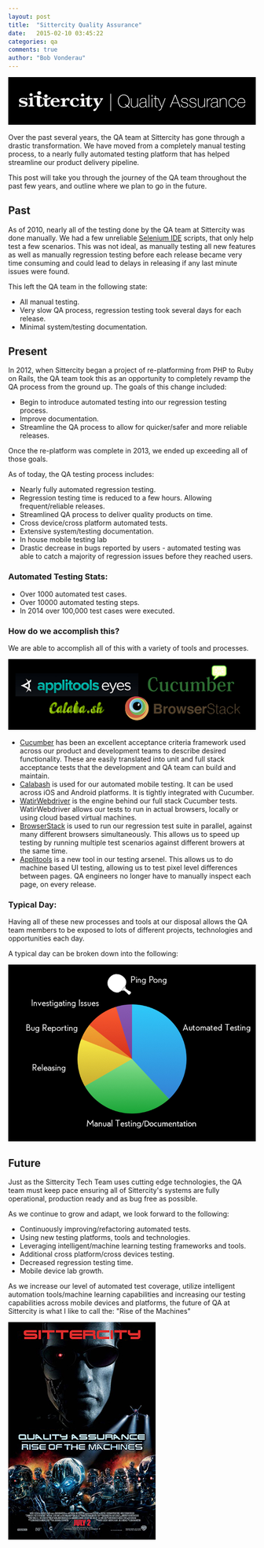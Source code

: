 ```yaml
---
layout: post
title:  "Sittercity Quality Assurance"
date:   2015-02-10 03:45:22
categories: qa
comments: true
author: "Bob Vonderau"
---
```

![Sittercity QA](/assets/sittercity_qa_logo.png)

Over the past several years, the QA team at Sittercity has gone through a drastic transformation.  We have moved from a completely manual testing process, to a nearly fully automated testing platform that has helped streamline our product delivery pipeline.

This post will take you through the journey of the QA team throughout the past few years, and outline where we plan to go in the future.

## Past

As of 2010, nearly all of the testing done by the QA team at Sittercity was done manually.  We had a few unreliable [Selenium IDE](http://www.seleniumhq.org/projects/ide/) scripts, that only help test a few scenarios.  This was not ideal, as manually testing all new features as well as manually regression testing before each release became very time consuming and could lead to delays in releasing if any last minute issues were found.  

This left the QA team in the following state:

  - All manual testing.
  - Very slow QA process, regression testing took several days for each release.
  - Minimal system/testing documentation.

## Present

In 2012, when Sittercity began a project of re-platforming from PHP to Ruby on Rails, the QA team took this as an opportunity to completely revamp the QA process from the ground up.  The goals of this change included:

  - Begin to introduce automated testing into our regression testing process.
  - Improve documentation.
  - Streamline the QA process to allow for quicker/safer and more reliable releases.

Once the re-platform was complete in 2013, we ended up exceeding all of those goals.  

As of today, the QA testing process includes:

  - Nearly fully automated regression testing.
  - Regression testing time is reduced to a few hours.  Allowing frequent/reliable releases.
  - Streamlined QA process to deliver quality products on time.
  - Cross device/cross platform automated tests.
  - Extensive system/testing documentation.
  - In house mobile testing lab
  - Drastic decrease in bugs reported by users - automated testing was able to catch a majority of regression issues before they reached users.

### Automated Testing Stats:
  - Over 1000 automated test cases.
  - Over 10000 automated testing steps.
  - In 2014 over 100,000 test cases were executed.

### How do we accomplish this?
We are able to accomplish all of this with a variety of tools and processes.

![Sittercity QA](/assets/qa_tools.jpg)

 - [Cucumber](https://cukes.info/) has been an excellent acceptance criteria framework used across our product and development teams to describe desired functionality.  These are easily translated into unit and full stack acceptance tests that the development and QA team can build and maintain.
 - [Calabash](http://calaba.sh/) is used for our automated mobile testing.  It can be used across iOS and Android platforms.  It is tightly integrated with Cucumber.
 - [WatirWebdriver](http://watirwebdriver.com/) is the engine behind our full stack Cucumber tests.  WatirWebdriver allows our tests to run in actual browsers, locally or using cloud based virtual machines.
 - [BrowserStack](www.browserstack.com) is used to run our regression test suite in parallel, against many different browsers simultaneously.  This allows us to speed up testing by running multiple test scenarios against different browers at the same time.
 - [Applitools](https://applitools.com/) is a new tool in our testing arsenel.  This allows us to do machine based UI testing, allowing us to test pixel level differences between pages.  QA engineers no longer have to manually inspect each page, on every release.

### Typical Day:

Having all of these new processes and tools at our disposal allows the QA team members to be exposed to lots of different projects, technologies and opportunities each day.  

A typical day can be broken down into the following:

![Daily Routine](/assets/sittercity_qa_daily_routine.jpg)

## Future

Just as the Sittercity Tech Team uses cutting edge technologies, the QA team must keep pace ensuring all of Sittercity's systems are fully operational, production ready and as bug free as possible.  

As we continue to grow and adapt, we look forward to the following:

 - Continuously improving/refactoring automated tests.
 - Using new testing platforms, tools and technologies.
 - Leveraging intelligent/machine learning testing frameworks and tools.
 - Additional cross platform/cross devices testing.
 - Decreased regression testing time.
 - Mobile device lab growth.

 As we increase our level of automated test coverage, utilize intelligent automation tools/machine learning capabilities and increasing our testing capabilities across mobile devices and platforms, the future of QA at Sittercity is what I like to call the: "Rise of the Machines"

 ![Sittercity QA](/assets/terminator_three_rise_of_the_machines_ver2.jpg)
